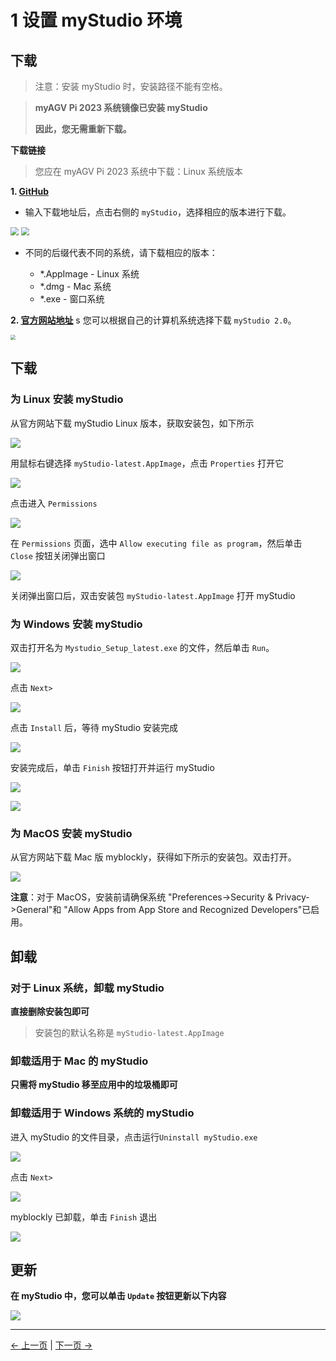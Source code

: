 # 1 设置 myStudio 环境

## 下载

> 注意：安装 myStudio 时，安装路径不能有空格。

> **myAGV Pi 2023 系统镜像已安装 myStudio**
>
> **因此，您无需重新下载。**

**下载链接**

> 您应在 myAGV Pi 2023 系统中下载：Linux 系统版本

**1. [GitHub](https://github.com/elephantrobotics/myStudio)**

- 输入下载地址后，点击右侧的 `myStudio`，选择相应的版本进行下载。

<img src="../../../resources/5-BasicApplication/5.2/5.2.2/img/github.png" style="zoom: 80%;" />

<img src="../../../resources/5-BasicApplication/5.2/5.2.2/img/github_download.png" style="zoom: 80%;" />

- 不同的后缀代表不同的系统，请下载相应的版本：

  - \*.AppImage - Linux 系统
  - \*.dmg - Mac 系统
  - \*.exe - 窗口系统

**2. [官方网站地址](https://www.elephantrobotics.com/download/)**
s
您可以根据自己的计算机系统选择下载 `myStudio 2.0`。

<img src="../../../resources/5-BasicApplication/5.2/5.2.2/img/download.png" style="zoom: 50%;" />

## 下载

### 为 Linux 安装 myStudio

从官方网站下载 myStudio Linux 版本，获取安装包，如下所示

![](../../../resources/5-BasicApplication/5.2/5.2.2/img/320/appimage.png)

用鼠标右键选择 `myStudio-latest.AppImage`，点击 `Properties` 打开它

<img src="../../../resources/5-BasicApplication/5.2/5.2.2/img/320/appimage1.png"  />

点击进入 `Permissions`

<img src="../../../resources/5-BasicApplication/5.2/5.2.2/img/320/appimage2.png"  />

在 `Permissions` 页面，选中 `Allow executing file as program`，然后单击 `Close` 按钮关闭弹出窗口

<img src="../../../resources/5-BasicApplication/5.2/5.2.2/img/320/appimage3.png"  />

关闭弹出窗口后，双击安装包 `myStudio-latest.AppImage` 打开 myStudio

### 为 Windows 安装 myStudio

双击打开名为 `Mystudio_Setup_latest.exe` 的文件，然后单击 `Run`。

![](../../../resources/5-BasicApplication/5.2/5.2.2/img/install_1.png)

点击 `Next>`

![](../../../resources/5-BasicApplication/5.2/5.2.2/img/install_2.png)

点击 `Install` 后，等待 myStudio 安装完成

![](../../../resources/5-BasicApplication/5.2/5.2.2/img/install_3.png)

安装完成后，单击 `Finish` 按钮打开并运行 myStudio

![](../../../resources/5-BasicApplication/5.2/5.2.2/img/install_4.png)

![](../../../resources/5-BasicApplication/5.2/5.2.2/img/install_5.png)

### 为 MacOS 安装 myStudio

从官方网站下载 Mac 版 myblockly，获得如下所示的安装包。双击打开。

![](../../../resources/5-BasicApplication/5.2/5.2.2/img/mac.png)

**注意**：对于 MacOS，安装前请确保系统 "Preferences->Security & Privacy->General"和 "Allow Apps from App Store and Recognized Developers"已启用。

## 卸载

### 对于 Linux 系统，卸载 myStudio

**直接删除安装包即可**

> 安装包的默认名称是 `myStudio-latest.AppImage`

### 卸载适用于 Mac 的 myStudio

**只需将 myStudio 移至应用中的垃圾桶即可**

### 卸载适用于 Windows 系统的 myStudio

进入 myStudio 的文件目录，点击运行`Uninstall myStudio.exe`

![](../../../resources/5-BasicApplication/5.2/5.2.2/img/uninstall_1.png)

点击 `Next>`

![](../../../resources/5-BasicApplication/5.2/5.2.2/img/uninstall_2.png)

myblockly 已卸载，单击 `Finish` 退出

![](../../../resources/5-BasicApplication/5.2/5.2.2/img/uninstall_4.png)

## 更新

**在 myStudio 中，您可以单击 `Update` 按钮更新以下内容**

![](../../../resources/5-BasicApplication/5.2/5.2.2/img/update.png)

---

[← 上一页](./README.md) | [下一页 →](./3-flash_firmwares.md)
